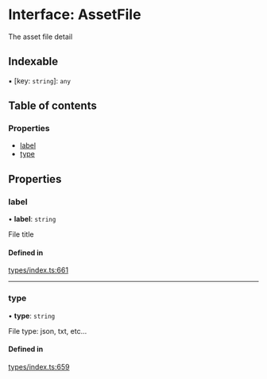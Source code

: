 # Interface: AssetFile

The asset file detail

## Indexable

▪ [key: `string`]: `any`

## Table of contents

### Properties

- [label](AssetFile.md#label)
- [type](AssetFile.md#type)

## Properties

### label

• **label**: `string`

File title

#### Defined in

[types/index.ts:661](https://github.com/nevermined-io/components-catalog/blob/2b829fa/lib/src/types/index.ts#L661)

___

### type

• **type**: `string`

File type: json, txt, etc...

#### Defined in

[types/index.ts:659](https://github.com/nevermined-io/components-catalog/blob/2b829fa/lib/src/types/index.ts#L659)
